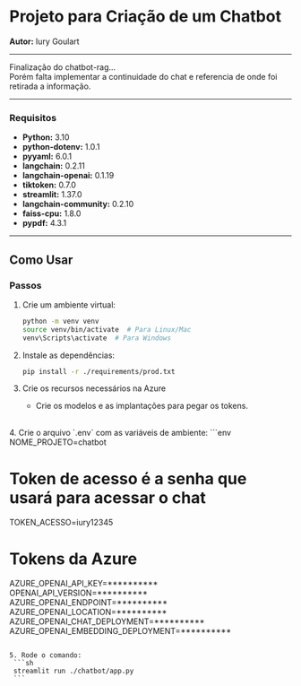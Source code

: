 
# Projeto para Criação de um Chatbot

**Autor:** Iury Goulart
___
Finalização do chatbot-rag...
<br>Porém falta implementar a continuidade do chat e referencia de onde foi retirada a informação.
___

### Requisitos
- **Python:** 3.10
- **python-dotenv:** 1.0.1
- **pyyaml:** 6.0.1
- **langchain:** 0.2.11
- **langchain-openai:** 0.1.19
- **tiktoken:** 0.7.0
- **streamlit:** 1.37.0
- **langchain-community:** 0.2.10
- **faiss-cpu:** 1.8.0
- **pypdf:** 4.3.1

___

## Como Usar

### Passos
1. Crie um ambiente virtual:
   ```sh
   python -m venv venv
   source venv/bin/activate  # Para Linux/Mac
   venv\Scripts\activate  # Para Windows
   ```

2. Instale as dependências:
   ```sh
   pip install -r ./requirements/prod.txt
   ```
3. Crie os recursos necessários na Azure
   - Crie os modelos e as implantações para pegar os tokens.
<br>
4. Crie o arquivo `.env` com as variáveis de ambiente:
   ```env
   NOME_PROJETO=chatbot

   # Token de acesso é a senha que usará para acessar o chat
   TOKEN_ACESSO=iury12345

   # Tokens da Azure
   AZURE_OPENAI_API_KEY=**********
   OPENAI_API_VERSION=**********
   AZURE_OPENAI_ENDPOINT=**********
   AZURE_OPENAI_LOCATION=**********
   AZURE_OPENAI_CHAT_DEPLOYMENT=**********
   AZURE_OPENAI_EMBEDDING_DEPLOYMENT=**********
   ```

5. Rode o comando:
    ```sh
    streamlit run ./chatbot/app.py
    ```